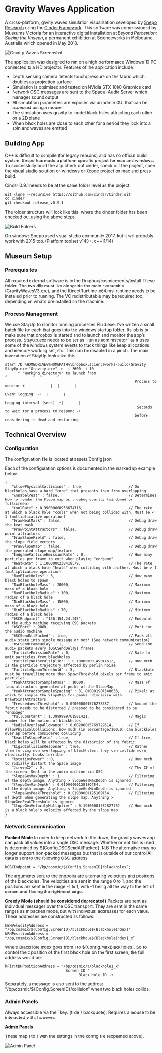 # Gravity Waves Application

A cross-platform, gavity waves simulation visualisation developed by
[Snepo Research](https://www.snepo.com) using the [Cinder Framework](https://cinder.org). This software was commissioned by Museums Victoria for an interactive digital installation at *Beyond Perception: Seeing the Unseen*, a permanent exhibition at Scienceworks in Melbourne, Australia which opened in May 2018.

![Gravity Waves Screenshot](https://scienceworks.s3.amazonaws.com/documentation/gravitywaves.jpg)

The application was designed to run on a high performance Windows 10 PC connected to a HD projector. 
Features of the application include:

- Depth sensing camera detects touch/pressure on the fabric which doubles as projection surface
- Simulation is optimised and tested on NVidia GTX 1080 Graphics card
- Network OSC messages are sent to the Spacial Audio Server which manages sound output
- All simulation parameters are exposed via an admin GUI that can be accessed using a mouse
- The simulation uses gravity to model black holes attracting each other on a 2D plane
- When black holes are close to each other for a period they lock into a spin and waves are emitted

## Building App

C++ is difficult to compile (for legacy reasons) and has no official build system. Snepo has made a platform specific project for mac and windows. To successfully build the app check out cinder, check out the project, open the visual studio solution on windows or Xcode project on mac and press build. 

Cinder 0.9.1 needs to be at the same folder level as the project. 

```
git clone --recursive https://github.com/cinder/Cinder.git
cd cinder
git checkout release_v0.9.1
```

The folder structure will look like this, where the cinder folder has been checked out using the above steps. 

![Build Folders](https://scienceworks.s3.amazonaws.com/documentation/build-folders.png)

On windows Snepo used visual studio community 2017, but it will probably work with 2015 too. (Platform toolset v140+, c++11/14)

## Museum Setup

### Prerequisites

All required external software is in the Dropbox/cosmicevents/Install These folder. The two dlls must live alongside the main executable (GravityWavesV3.exe), and the KinectRuntime-x64.msi runtime needs to be installed prior to running. The VC redistributable may be required too, depending on what’s preinstalled on the machine.


### Process Management

We use StayUp to monitor running processes Fluid.exe. I’ve written a small batch file for each that goes into the windows startup folder. Its job is to make sure that dropbox is started and to launch and monitor the app’s process. StayUp.exe needs to be set as “run as administrator” as it uses some of the windows system events to track things like heap allocations and memory working set, etc. This can be disabled in a pinch. The main invocation of StayUp looks like this.

```
start /D %HOMEDRIVE%%HOMEPATH%\Dropbox\scienceworks-build\Gravity StayUp.exe "Gravity.exe" -e -i 3600 -t 10     
      ^ "Working directory" to launch from                                     ^            ^  ^       ^
                                                            Process to monitor +            |  |       |
                                                                            Event logging  -+  |       |
                                                                     Logging interval (secs) -+|       |
                                                             Seconds to wait for a process to respond -+
                                                            before considering it dead and restarting
```

## Technical Overview

### Configuration 

The configruation file is located at assets/Config.json

Each of the configuration options is documented in the marked up example below. 

```
{
   "AllowPhysicalCollisions" : true,                     // Do blackholes have a hard "core" that prevents them from overlapping
   "AnnabelPest" : false,                                // Determines how to render the Slope map as a debug overlay (windowed or fullscreen)
   "CoolRate" : 0.99000000953674316,                     // The rate at which a black hole "cools" when not being collided with. Must be < 1 (multiplicative operation)
   "DrawHeatMask" : false,                               // Debug draw the heat mask
   "DrawPointAttractors" : false,                        // Debug draw point attractors
   "DrawSlopeField" : false,                             // Debug draw the slope field vectors
   "DrawSlopeMap" : false,                               // Debug draw the generated slope map/texture
   "EndgameParticleEmissionRate" : 0,                    // How many particles per frame to emit when playing "endgame"
   "HeatRate" : 1.1000000238418579,                      // The rate at which a black hole "heats" when colliding with another. Must be > 1 (multiplicative operation)
   "MaxBlackHoles" : 3,                                  // How many black holes to spawn
   "MaxBlackholeMass" : 20000,                           // Maximum mass of a black hole
   "MaxBlackholeRadius" : 100,                           // Maximum radius of a black hole
   "MinBlackholeMass" : 15000,                           // Minimum mass of a black hole
   "MinBlackholeRadius" : 70,                            // Minimum radius of a black hole
   "OSCEndpoint" : "136.154.24.245",                     // Endpoint of the audio machine receiving OSC packets
   "OSCPort" : 9000,                                     // Port for the audio machine 
   "OSCSendAllPacked" : true,                            // Pack all audio state into single message or not? (See network communication)
   "OSCSendFrameDelay" : 1,                              // Send the audio packets every {OSCSendDelay} frames
   "ParticleEmissionRate" : 0,                           // Rate to emit particles from blackholes
   "ParticleNoiseMultiplier" : 0.10000000149011612,      // How much is the particle trajectory affected by perlin noise
   "ParticleSpawnThreshold" : 5,                         // Blackhole must be travelling more than SpawnThreshold pixels per frame to emit particles
   "PeakAttractorSampleMass" : 10000,                    // Mass of faux attractors generated at peaks of the SlopeMap
   "PeakAttractorSampleSpacing" : 31.000001907348633,    // Pixels at which to sample the SlopeMap for peaks. Visualise with DrawPointAttractors
   "PressednessThreshold" : 0.090000003576278687,        // Amount the fabric needs to be distorted / pressed to be considered to be "engaged"
   "PullConstant" : 1.3999999761581421,                  // Magic number for the motion of blackholes
   "RadialOverlapAllowance" : 0.60200005769729614,       // If AllowPhysicalCollisions, how much (in percentage/100.0) can blackholes overlap before considered colliding
   "ReactToSlopeField" : true,                           // If true, black holes will be affected by the distortion of the fabric
   "RigidCollisionResponse" : true,                      // Rather than forcing non overlapping of blackholes, they can collide more elastically. Looks terrible
   "RotationPower" : 0,                                  // How much to radially distort the Space image 
   "ScreenID" : 0,                                       // The ID of the screen. Sent to the audio machine via OSC
   "SlopeGenMaxDepth" : 1,                               // Filtering of the depth image. Anything > SlopeGenMaxDepth is ignored
   "SlopeGenMinDepth" : 0.01900000125169754,             // Filtering of the depth image. Anything < SlopeGenMinDepth is ignored
   "SlopeGenPeakThreshold" : 0.01900000125169754,        // Filtering of depth when generating the slope map. Anything > SlopeGenPeakThreshold is ignored
   "SlopeGenVelocityMultiplier" : 0.19800001382827759    // How much is a black hole's velocity affected by the slope map
}
```

### Network Communication

**Packed Mode**
In order to keep network traffic down, the gravity waves app can pack all values into a single OSC message. Whether or not this is used is determined by ${Config.OSCSendAllPacked}. N.B The alternative may no longer support non-packed messages but that is outside of our control All data is sent to the following OSC address: 

```
kOSCEndpoint = "/bp/cosmic/${Config.ScreenID}/blackholes”;
```

The arguments sent to the endpoint are alternating velocities and positions of the blackholes. The velocities are sent in the range 0 to 1, and the positions are sent in the range -1 to 1, with -1 being all the way to the left of screen and 1 being the rightmost edge. 

**Greedy Mode (should be considered deprecated)**
Packets are sent as individual messages over the OSC transport. They are sent in the same ranges as in packed mode, but with individual addresses for each value. These addresses are constructed as follows:

```
kBHVelocityAddress = "/bp/cosmic/${Config.ScreenID}/blackhole${BlackholeIndex}"
kBHPositionAddress = "/bp/cosmic/${Config.ScreenID}/blackhole${BlackholeIndex}_x”
```

Where BlackHole index goes from 1 to ${Config.MaxBlackHoles}. So to control the x position of the first black hole on the first screen, the full address would be:

```
kFirstBHPositionAddress = "/bp/cosmic/0/blackhole1_x"
                            Screen ID ^          ^
                                  Black hole ID -+
```

Separately, a message is also sent to the address "/bp/cosmic/${Config.ScreenID}/collision” when two black holes collide.

### Admin Panels

Always accessible via the ` key. (tilde / backquote). Requires a mouse to be interacted with, however.

**Admin Panels**

These map 1 to 1 with the settings in the config file (explained above).

![Admin Panel](https://scienceworks.s3.amazonaws.com/documentation/gravity-admin.jpg)

